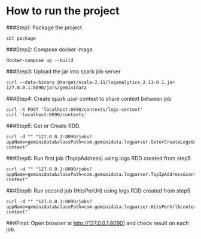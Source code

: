 # How to run the project #

###Step1: Package the project
```
sbt package

```
###Step2: Compose docker image 
```
docker-compose up --build
```
###Step3: Upload the jar into spark job server
```
curl --data-binary @target/scala-2.11/loganalytics_2.11-0.1.jar 127.0.0.1:8090/jars/geminidata
```
###Step4: Create spark user context to share context between job
``` 
curl -X POST 'localhost:8090/contexts/logs-context'
curl 'localhost:8090/contexts'
```
###Step5: Get or Create RDD. 
``` 
curl -d "" "127.0.0.1:8090/jobs?appName=geminidata&classPath=com.geminidata.logparser.GetorCreateLogs&context=logs-context"
```
###Step6: Run first job (TopIpAddress)  using logs RDD created from step5
``` 
curl -d "" "127.0.0.1:8090/jobs?appName=geminidata&classPath=com.geminidata.logparser.TopIpAddress&context=logs-context"
```
###Step6: Run second job (HitsPerUrl)  using logs RDD created from step5
``` 
curl -d "" "127.0.0.1:8090/jobs?appName=geminidata&classPath=com.geminidata.logparser.HitsPerUrl&context=logs-context"
```

###Final: Open browser at http://127.0.0.1:8090] and check result on each job.

